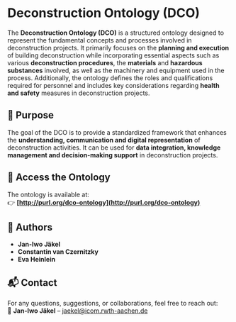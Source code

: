 # Deconstruction Ontology (DCO)

The **Deconstruction Ontology (DCO)** is a structured ontology designed to represent the fundamental concepts and processes involved in deconstruction projects. It primarily focuses on the **planning and execution** of building deconstruction while incorporating essential aspects such as various **deconstruction procedures**, the **materials** and **hazardous substances** involved, as well as the machinery and equipment used in the process. Additionally, the ontology defines the roles and qualifications required for personnel and includes key considerations regarding **health and safety** measures in deconstruction projects.

## 📌 Purpose
The goal of the DCO is to provide a standardized framework that enhances the **understanding, communication and digital representation** of deconstruction activities. It can be used for **data integration, knowledge management and decision-making support** in deconstruction projects.

## 🔗 Access the Ontology
The ontology is available at:  
👉 **[http://purl.org/dco-ontology](http://purl.org/dco-ontology)**  

## 👥 Authors
- **Jan-Iwo Jäkel**
- **Constantin van Czernitzky**
- **Eva Heinlein**
  

## 📬 Contact
For any questions, suggestions, or collaborations, feel free to reach out:  
📧 **Jan-Iwo Jäkel** – [jaekel@icom.rwth-aachen.de](mailto:jaekel@icom.rwth-aachen.de)
